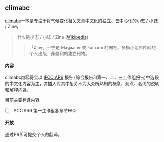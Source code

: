 ## climabc

[climabc](https://proud-sea-01d438700.1.azurestaticapps.net/)一本是专注于将气候变化相关文章中文化的独立、去中心化的小志 / 小誌 / Zine。


> 什么是小志 / 小誌 / Zine ([Wikipedia](https://en.wikipedia.org/wiki/Zine))
> > 「Zine」一字是 Magazine 或 Fanzine 的缩写，多指小范围传阅的个人出版、非盈利的独立刊物。
> > 

#### 内容
climabc内容将会以 [IPCC AR6]() 报告 (综合报告和第一、二、三工作组报告)中选段的中文化内容为主，并插入对其中相关不为大众所熟知的概念、观点、名词的说明和解释内容。

目前主要翻译内容
 - [ ] IPCC AR6 第一工作组各章节FAQ


#### 开放
通过PR即可提交个人的翻译。


